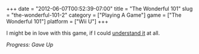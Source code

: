 +++
date = "2012-06-07T00:52:39-07:00"
title = "The Wonderful 101"
slug = "the-wonderful-101-2"
category = ["Playing A Game"]
game = ["The Wonderful 101"]
platform = ["Wii U"]
+++

I might be in love with this game, if I could <a href="http://www.joystiq.com/2012/06/05/project-p-100-a-wii-u-launch-title-from-platinum-games/">understand it</a> at all.

<i>Progress: Gave Up</i>